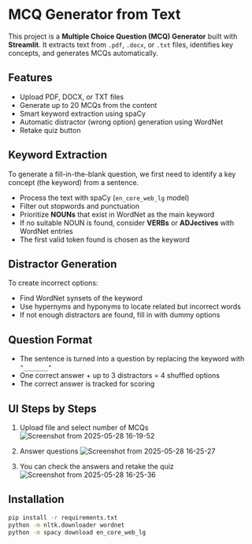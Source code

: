 # MCQ Generator from Text

This project is a **Multiple Choice Question (MCQ) Generator** built with **Streamlit**. It extracts text from `.pdf`, `.docx`, or `.txt` files, identifies key concepts, and generates MCQs automatically.

## Features

- Upload PDF, DOCX, or TXT files
- Generate up to 20 MCQs from the content
- Smart keyword extraction using spaCy
- Automatic distractor (wrong option) generation using WordNet
- Retake quiz button

## Keyword Extraction

To generate a fill-in-the-blank question, we first need to identify a key concept (the keyword) from a sentence.

- Process the text with spaCy (`en_core_web_lg` model)
- Filter out stopwords and punctuation
- Prioritize **NOUNs** that exist in WordNet as the main keyword
- If no suitable NOUN is found, consider **VERBs** or **ADJectives** with WordNet entries
- The first valid token found is chosen as the keyword

## Distractor Generation

To create incorrect options:

- Find WordNet synsets of the keyword
- Use hypernyms and hyponyms to locate related but incorrect words
- If not enough distractors are found, fill in with dummy options

## Question Format

- The sentence is turned into a question by replacing the keyword with `"_______"`
- One correct answer + up to 3 distractors = 4 shuffled options
- The correct answer is tracked for scoring
  
## UI Steps by Steps
1) Upload file and select number of MCQs
      ![Screenshot from 2025-05-28 16-19-52](https://github.com/user-attachments/assets/d4708bbd-4026-421d-9b7a-4bada058c2f2)
2) Answer questions 
      ![Screenshot from 2025-05-28 16-25-27](https://github.com/user-attachments/assets/019b57f3-76d4-4b15-838e-e5fbcbd71f13)

3) You can check the answers and retake the quiz
     ![Screenshot from 2025-05-28 16-25-36](https://github.com/user-attachments/assets/de4860c0-dbd8-4b74-9733-ca75fd5235ea)



## Installation

```bash
pip install -r requirements.txt
python -m nltk.downloader wordnet
python -m spacy download en_core_web_lg
